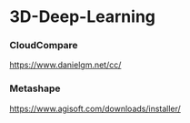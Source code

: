 # 3D-Deep-Learning

### CloudCompare

https://www.danielgm.net/cc/

### Metashape

https://www.agisoft.com/downloads/installer/



